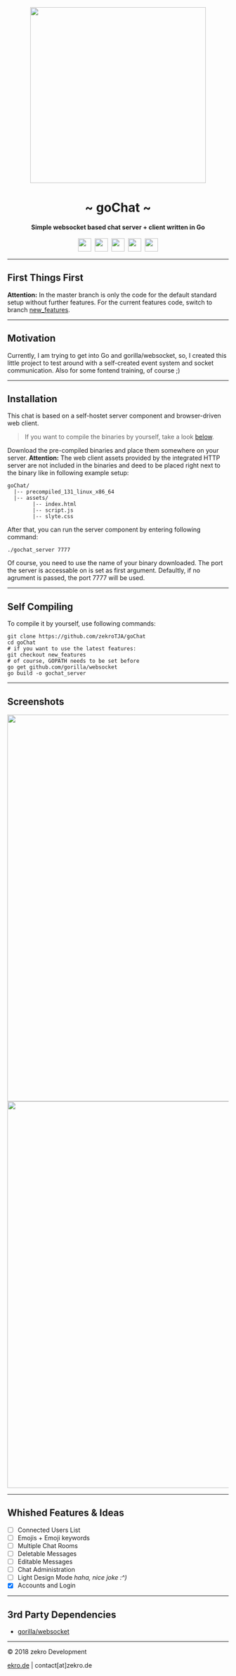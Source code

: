 <div align="center">
     <img src="https://zekro.de/src/go_chat_logo.png" width="400"/>
     <h1>~ goChat ~</h1>
     <strong>Simple websocket based chat server + client written in Go</strong><br><br>
     <img src="https://forthebadge.com/images/badges/made-with-go.svg" height="30" />&nbsp;
     <img src="https://forthebadge.com/images/badges/uses-html.svg" height="30" />&nbsp;
     <img src="https://forthebadge.com/images/badges/uses-css.svg" height="30" />&nbsp;
     <img src="https://forthebadge.com/images/badges/uses-js.svg" height="30" />&nbsp;
     <a href="https://zekro.de/discord"><img src="https://img.shields.io/discord/307084334198816769.svg?logo=discord&style=for-the-badge" height="30"></a>
</div>

---

## First Things First

**Attention:** In the master branch is only the code for the default standard setup without further features. For the current features code, switch to branch [new_features](https://github.com/zekroTJA/goChat/tree/new_features).

---

## Motivation

Currently, I am trying to get into Go and gorilla/websocket, so, I created this little project to test around with a self-created event system and socket communication. Also for some fontend training, of course ;)

---

## Installation

This chat is based on a self-hostet server component and browser-driven web client.

> If you want to compile the binaries by yourself, take a look [below](#self-compiling).

Download the pre-compiled binaries and place them somewhere on your server. **Attention:** The web client assets provided by the integrated HTTP server are not included in the binaries and deed to be placed right next to the binary like in following example setup:

```
goChat/
  |-- precompiled_131_linux_x86_64
  |-- assets/
        |-- index.html
        |-- script.js
        |-- slyte.css
```

After that, you can run the server component by entering following command:
```
./gochat_server 7777
```
Of course, you need to use the name of your binary downloaded. The port the server is accessable on is set as first argument. Defaultly, if no agrument is passed, the port 7777 will be used.

---

## Self Compiling

To compile it by yourself, use following commands:

```
git clone https://github.com/zekroTJA/goChat
cd goChat
# if you want to use the latest features:
git checkout new_features
# of course, GOPATH needs to be set before
go get github.com/gorilla/websocket
go build -o gochat_server
```

---

## Screenshots

<img src="http://zekro.de/ss/firefox_2018-08-25_19-44-50.png" width="880"/>
<img src="http://zekro.de/ss/firefox_2018-08-25_19-56-15.png" width="880"/>

---

## Whished Features & Ideas

- [ ] Connected Users List
- [ ] Emojis + Emoji keywords
- [ ] Multiple Chat Rooms
- [ ] Deletable Messages
- [ ] Editable Messages
- [ ] Chat Administration
- [ ] Light Design Mode *haha, nice joke :^)* 
- [x] Accounts and Login

---

## 3rd Party Dependencies

- [gorilla/websocket](https://github.com/gorilla/websocket)

---

© 2018 zekro Development  

[ekro.de](https://zekro.de) | contact[at]zekro.de


